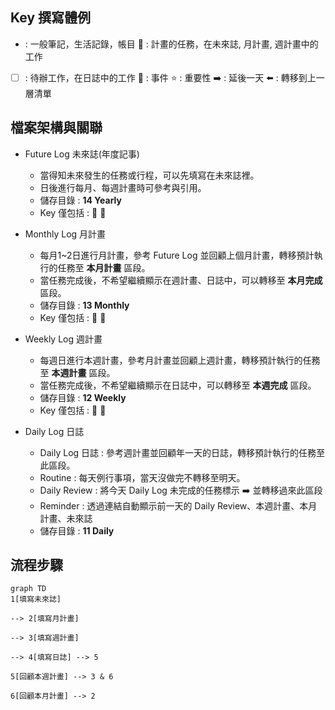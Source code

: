 ---
---

## Key 撰寫體例
-  : 一般筆記，生活記錄，帳目
💊 : 計畫的任務，在未來誌, 月計畫, 週計畫中的工作
- [ ] : 待辦工作，在日誌中的工作
📅 : 事件
⭐ : 重要性 
➡️ : 延後一天
⬅️ : 轉移到上一層清單


## 檔案架構與關聯
- Future Log 未來誌(年度記事)
	- 當得知未來發生的任務或行程，可以先填寫在未來誌裡。
	- 日後進行每月、每週計畫時可參考與引用。
	- 儲存目錄 : __14 Yearly__
	- Key 僅包括 : 💊 📅

- Monthly Log 月計畫
	- 每月1~2日進行月計畫，參考 Future Log 並回顧上個月計畫，轉移預計執行的任務至 __本月計畫__ 區段。
	- 當任務完成後，不希望繼續顯示在週計畫、日誌中，可以轉移至 __本月完成__ 區段。
	- 儲存目錄 : __13 Monthly__
	- Key 僅包括 : 💊 📅

- Weekly Log 週計畫
	- 每週日進行本週計畫，參考月計畫並回顧上週計畫，轉移預計執行的任務至 __本週計畫__ 區段。
	- 當任務完成後，不希望繼續顯示在日誌中，可以轉移至 __本週完成__ 區段。
	- 儲存目錄 : __12 Weekly__
	- Key 僅包括 : 💊 📅

- Daily Log 日誌
	- Daily Log 日誌 : 參考週計畫並回顧年一天的日誌，轉移預計執行的任務至此區段。
	- Routine : 每天例行事項，當天沒做完不轉移至明天。
	- Daily Review : 將今天 Daily Log 未完成的任務標示 ➡️ 並轉移過來此區段
	- Reminder : 透過連結自動顯示前一天的 Daily Review、本週計畫、本月計畫、未來誌
	- 儲存目錄 : __11 Daily__



## 流程步驟

```mermaid 
graph TD
1[填寫未來誌]

--> 2[填寫月計畫]

--> 3[填寫週計畫]

--> 4[填寫日誌] --> 5

5[回顧本週計畫] --> 3 & 6

6[回顧本月計畫] --> 2

```


